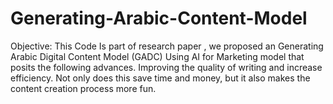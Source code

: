 # Generating-Arabic-Content-Model
Objective:
 This Code Is part of research paper , we proposed an Generating Arabic Digital Content Model (GADC) Using AI for Marketing model that posits the following advances. 
 Improving the quality of writing and increase efficiency. Not only does this save time and money, but it also makes the content creation process 
 more fun.
